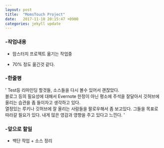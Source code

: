 ```yaml
---
layout: post
title:  "MomsTouch Project"
date:   2017-11-10 20:15:47 +0900
categories: jekyll update
---
```


### -작업내용  

- 맘스터치 프로젝트 옮기는 작업중  

- 70% 정도 옮긴것 같다.
  
    
		
	
### -한줄평	
' Test등 리마인딩 할것들, 소스들을 다시 볼수 있어서 괜찮았다.  
블로그 등의 필요성에 대해서 Evernote 한정이 아닌 평소에 주석을 잘달아서 깃허브에 올리는 습관을 좀 들이자고 생각하고 있다.  
열정있는 루키나 깃허브에 잘 올리는 사람들을 팔로우해서 좀 보고있다. 그들을 목표로 따라갈 필요가 있다. 내게 많은 영감과 영향을 주고 있다고 느낀다.  '        
  
  
		


### -앞으로 할일  

- 백단 작업 + 소스 정리

